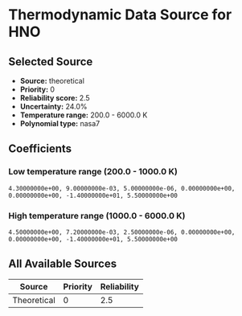 # Thermodynamic Data Source for HNO

## Selected Source
- **Source:** theoretical
- **Priority:** 0
- **Reliability score:** 2.5
- **Uncertainty:** 24.0%
- **Temperature range:** 200.0 - 6000.0 K
- **Polynomial type:** nasa7

## Coefficients
### Low temperature range (200.0 - 1000.0 K)
```
4.30000000e+00, 9.00000000e-03, 5.00000000e-06, 0.00000000e+00, 0.00000000e+00, -1.40000000e+01, 5.50000000e+00
```

### High temperature range (1000.0 - 6000.0 K)
```
4.50000000e+00, 7.20000000e-03, 2.50000000e-06, 0.00000000e+00, 0.00000000e+00, -1.40000000e+01, 5.50000000e+00
```

## All Available Sources
| Source | Priority | Reliability |
|--------|----------|-------------|
| Theoretical | 0 | 2.5 |
